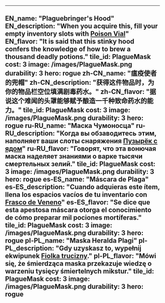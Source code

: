 ---

EN_name: "Plaguebringer's Hood"
EN_description: "When you acquire this, fill your empty inventory slots with <a href = '../en/items#PoisonPotion'>Poison Vial</a>"
EN_flavor: "It is said that this stinky hood confers the knowledge of how to brew a thousand deadly potions."
tile_id: PlagueMask
cost: 3
image: /images/PlagueMask.png
durability: 3
hero: rogue
zh-CN_name: "瘟疫使者的兜帽"
zh-CN_description: "获得这件物品时，为你的物品栏空位填满剧毒药水。"
zh-CN_flavor: "据说这个难闻的头罩能够赋予酿造一千种致命药水的能力。"
tile_id: PlagueMask
cost: 3
image: /images/PlagueMask.png
durability: 3
hero: rogue
ru-RU_name: "Маска Чумоносца"
ru-RU_description: "Когда вы обзаводитесь этим, наполняет ваши слоты снаряжения <a href = '../ru_ru/items#PoisonPotion'>Пузырёк с ядом</a>"
ru-RU_flavor: "Говорят, что эта вонючая маска наделяет знаниями о варке тысячи смертельных зелий."
tile_id: PlagueMask
cost: 3
image: /images/PlagueMask.png
durability: 3
hero: rogue
es-ES_name: "Máscara de Plaga"
es-ES_description: "Cuando adquieras este ítem, llena los espacios vacíos de tu inventario con <a href = '../es_es/items#PoisonPotion'>Frasco de Veneno</a>"
es-ES_flavor: "Se dice que esta apestosa máscara otorga el conocimiento de cómo preparar mil pociones mortíferas."
tile_id: PlagueMask
cost: 3
image: /images/PlagueMask.png
durability: 3
hero: rogue
pl-PL_name: "Maska Heralda Plagi"
pl-PL_description: "Gdy uzyskasz to, wypełnij ekwipunek <a href = '../pl_pl/items#PoisonPotion'>Fiolka trucizny</a>."
pl-PL_flavor: "Mówi się, że śmierdząca maska przekazuje wiedzę o warzeniu tysięcy śmiertelnych mikstur."
tile_id: PlagueMask
cost: 3
image: /images/PlagueMask.png
durability: 3
hero: rogue
---